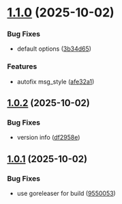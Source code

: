 # [1.1.0](https://github.com/v1nvn/zaplint/compare/v1.0.2...v1.1.0) (2025-10-02)


### Bug Fixes

* default options ([3b34d65](https://github.com/v1nvn/zaplint/commit/3b34d65ea91d4588d60d9e0d06f70980366f1110))


### Features

* autofix msg_style ([afe32a1](https://github.com/v1nvn/zaplint/commit/afe32a15f277d9840f87f3d8a5d6e5bed069a077))

## [1.0.2](https://github.com/v1nvn/zaplint/compare/v1.0.1...v1.0.2) (2025-10-02)


### Bug Fixes

* version info ([df2958e](https://github.com/v1nvn/zaplint/commit/df2958eeb5c3b517dd3dd1c9fc3697fdc160bcec))

## [1.0.1](https://github.com/v1nvn/zaplint/compare/v1.0.0...v1.0.1) (2025-10-02)


### Bug Fixes

* use goreleaser for build ([9550053](https://github.com/v1nvn/zaplint/commit/95500536460f2a9b92e392d6d08ec5eb2f8cc6d3))
